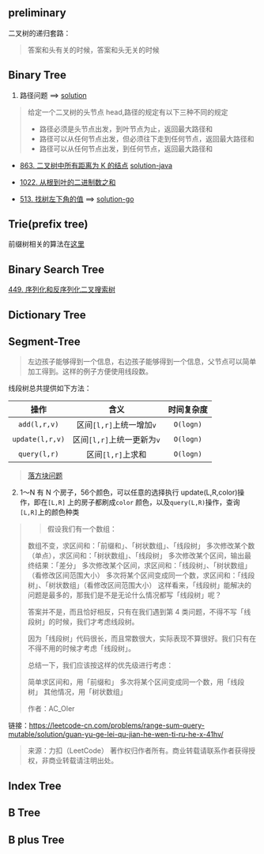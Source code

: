 ## preliminary

二叉树的递归套路：
> 答案和头有关的时候，答案和头无关的时候

## Binary Tree

1. 路径问题
   ==> [solution](binary-tree/src/main/java/com/pineapple/MaxPathSumSolutions.java)

> 给定一个二叉树的头节点 head,路径的规定有以下三种不同的规定
>
> - 路径必须是头节点出发，到叶节点为止，返回最大路径和
> - 路径可以从任何节点出发，但必须往下走到任何节点，返回最大路径和
> - 路径可以从任何节点出发，到任何节点，返回最大路径和

- [863. 二叉树中所有距离为 K 的结点](https://leetcode.cn/problems/all-nodes-distance-k-in-binary-tree/)
  [solution-java]()

- [1022. 从根到叶的二进制数之和](https://leetcode.cn/problems/sum-of-root-to-leaf-binary-numbers/)
- [513. 找树左下角的值](https://leetcode.cn/problems/find-bottom-left-tree-value/)
  ==> [solution-go](binary-tree/src/main/findBottomLeftValue.go)

## Trie(prefix tree)

前缀树相关的算法在[这里](trie/READNE.md)

## Binary Search Tree

[449. 序列化和反序列化二叉搜索树](https://leetcode.cn/problems/serialize-and-deserialize-bst/)

## Dictionary Tree

## Segment-Tree

> 左边孩子能够得到一个信息，右边孩子能够得到一个信息，父节点可以简单加工得到。这样的例子方便使用线段数。

线段树总共提供如下方法：

|       操作        |         含义         |   时间复杂度   |
|:---------------:|:------------------:|:---------:|
|  `add(l,r,v)`   | 区间`[l,r]`上统一增加`v`  | `O(logn)` |
| `update(l,r,v)` | 区间`[l,r]`上统一更新为`v` | `O(logn)` |
|  `query(l,r)`   |    区间`[l,r]`上求和    | `O(logn)` |

> [落方块问题](https://leetcode.cn/problems/falling-squares/)

2. 1～N 有 N 个房子，56个颜色，可以任意的选择执行 update(L,R,color)操作，即在`[L,R]`
   上的房子都刷成`color`
   颜色，以及`query(L,R)`操作，查询`[L,R]`上的颜色种类

> > 假设我们有一个数组：
>
> 数组不变，求区间和：「前缀和」、「树状数组」、「线段树」
> 多次修改某个数（单点），求区间和：「树状数组」、「线段树」
> 多次修改某个区间，输出最终结果：「差分」
> 多次修改某个区间，求区间和：「线段树」、「树状数组」（看修改区间范围大小）
> 多次将某个区间变成同一个数，求区间和：「线段树」、「树状数组」（看修改区间范围大小）
> 这样看来，「线段树」能解决的问题是最多的，那我们是不是无论什么情况都写「线段树」呢？
>
>答案并不是，而且恰好相反，只有在我们遇到第 4 类问题，不得不写「线段树」的时候，我们才考虑线段树。
>
>因为「线段树」代码很长，而且常数很大，实际表现不算很好。我们只有在不得不用的时候才考虑「线段树」。
>
>总结一下，我们应该按这样的优先级进行考虑：
>
>简单求区间和，用「前缀和」
> 多次将某个区间变成同一个数，用「线段树」
> 其他情况，用「树状数组」
>
>
> 作者：AC_OIer
>
链接：https://leetcode-cn.com/problems/range-sum-query-mutable/solution/guan-yu-ge-lei-qu-jian-he-wen-ti-ru-he-x-41hv/
> 来源：力扣（LeetCode）
> 著作权归作者所有。商业转载请联系作者获得授权，非商业转载请注明出处。

## Index Tree

## B Tree

## B plus Tree


